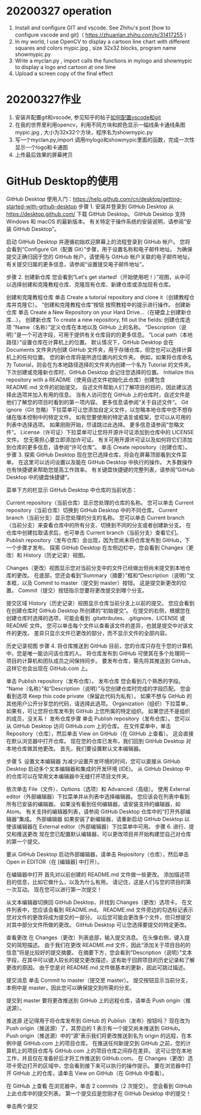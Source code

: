 # 20200327 operation
1. Install and configure GIT and vscode. See Zhihu's post [how to configure vscode and git]（ https://zhuanlan.zhihu.com/p/31417255 )
2. In my world, I use OpenCV to display a cartoon line chart with different squares and colors mypic.jpg , size 32x32 blocks, program name showmypic.py
3. Write a myclan.py , import calls the functions in mylogo and showmypic to display a logo and cartoon at one time
4. Upload a screen copy of the final effect


# 20200327作业
1. 安装并配置git和vscode, 参见知乎的帖子[如何配置vscode和git](https://zhuanlan.zhihu.com/p/31417255)
2. 在我的世界里利用opencv，利用不同方块和颜色显示一幅线条卡通线条图mypic.jpg , 大小为32x32个方块，程序名为showmypic.py
3. 写一个myclan.py,import 调用mylogo和showmypic里面的函数，完成一次性显示一个logo和卡通图
4. 上传最后效果的屏幕拷贝

# GitHub Desktop的使用
GitHub Desktop 使用入门：https://help.github.com/cn/desktop/getting-started-with-github-desktop
步骤 1. 安装并登录到 GitHub Desktop
从 https://desktop.github.com/ 下载 GitHub Desktop。 GitHub Desktop 支持 Windows 和 macOS 的最新版本。 有关特定于操作系统的安装说明，请参阅“安装 GitHub Desktop”。

启动 GitHub Desktop 并遵循初始欢迎屏幕上的流程登录到 GitHub 帐户。 您将会看到“Configure Git（配置 Git）”步骤，用于设置名称和电子邮件地址。 为确保提交正确归因于您的 GitHub 帐户，请使用与 GitHub 帐户关联的电子邮件地址。 有关提交归属的更多信息，请参阅“设置提交电子邮件地址”。

步骤 2. 创建新仓库
您会看到“Let's get started!（开始使用吧！）”视图，从中可以选择创建和克隆教程仓库、克隆现有仓库、新建仓库或添加现有仓库。

创建和克隆教程仓库
单击 Create a tutorial repository and clone it（创建教程仓库并克隆它）。
“创建和克隆教程仓库”按钮
按照教程中的提示进行操作。
创建新仓库
单击 Create a New Repository on your Hard Drive...（在硬盘上创建新仓库...）。
创建新仓库
To create a new repository, fill out the fields:
创建仓库选项
“Name（名称）”定义仓库在本地以及 GitHub 上的名称。
“Description（说明）”是一个可选字段，可用于提供有关仓库目的的更多信息。
“Local path（本地路径）”设置仓库在计算机上的位置。 默认情况下，GitHub Desktop 会在 Documents 文件夹内创建 GitHub 文件夹，用于存储仓库，但您也可以选择计算机上的任何位置。 您的新仓库将是所选位置内的文件夹。 例如，如果将仓库命名为 Tutorial，则会在为本地路径选择的文件夹内创建一个名为 Tutorial 的文件夹。 下次创建或克隆新仓库时，GitHub Desktop 会记住您选择的位置。
Initialize this repository with a README（使用自述文件初始化此仓库）创建包含 README.md 文件的初始提交。 自述文件帮助人们了解项目的目的，因此建议选择此选项并加入有用的信息。 当有人访问您在 GitHub 上的仓库时，自述文件是他们了解您的项目时看到的第一项内容。 更多信息请参阅“关于自述文件”。
Git ignore（Git 忽略）下拉菜单可让您添加自定义文件，以忽略本地仓库中您不想存储在版本控制中的特定文件。 如有您要使用的特定语言或框架，您可以从可用的列表中选择选项。 如果刚刚开始，尽请跳过此选择。 更多信息请参阅“忽略文件”。
License（许可证）下拉菜单可让您将开源许可证添加到仓库中的 LICENSE 文件。 您无需担心要立即添加许可证。 有关可用开源许可证以及如何将它们添加到仓库的更多信息，请参阅“许可仓库”。
单击 Create repository（创建仓库）。
步骤 3. 探索 GitHub Desktop
现在您已选择仓库，将会在屏幕顶部看到文件菜单。 在这里可以访问设置以及能在 GitHub Desktop 中执行的操作。 大多数操作也有快捷键来帮助您提高工作效率。 有关键盘快捷键的完整列表，请参阅“GitHub Desktop 中的键盘快捷键”。

菜单下方的栏显示 GitHub Desktop 中仓库的当前状态：

Current repository（当前仓库）显示您处理的仓库的名称。 您可以单击 Current repository（当前仓库）切换到 GitHub Desktop 中的不同仓库。
Current branch（当前分支）显示您处理的分支的名称。 您可以单击 Current branch（当前分支）来查看仓库中的所有分支、切换到不同的分支或者创建新分支。 在仓库中创建拉取请求后，也可单击 Current branch（当前分支）查看它们。
Publish repository（发布仓库）会出现，因为您尚未将仓库发布到 GitHub，下一个步骤才发布。
探索 GitHub Desktop
在左侧边栏中，您会看到 Changes（更改）和 History（历史记录）视图。

Changes（更改）视图显示您对当前分支中的文件已经做出但尚未提交到本地仓库的更改。 在底部，您还会看到“Summary（摘要）”框和“Description（说明）”文本框，以及 Commit to master（提交到 master）按钮。 这是提交新更改的位置。 Commit（提交）按钮指示您要将更改提交到哪个分支。

提交区域
History（历史记录）视图显示仓库当前分支上以前的提交。 您应会看到在创建仓库时 GitHub Desktop 所创建的“初始提交”。 在提交的右侧，根据您在创建仓库时选择的选项，可能会看到 .gitattributes、.gitignore、LICENSE 或 README 文件。 您可以单击每个文件以查看该文件的差异，也就是提交中对该文件的更改。 差异只显示文件已更改的部分，而不显示文件的全部内容。

历史记录视图
步骤 4. 将仓库推送到 GitHub
目前，您的仓库只存在于您的计算机中，您是唯一能访问该仓库的人。 将仓库发布到 GitHub 可使其在多个处理同一项目的计算机和团队成员之间保持同步。 要发布仓库，需先将其推送到 GitHub，这样它也会出现在 GitHub.com 上。

单击 Publish repository（发布仓库）。
发布仓库
您会看到几个熟悉的字段。 “Name（名称）”和“Description（说明）”与您创建仓库时完成的字段匹配。
您会看到选项 Keep this code private（保留此代码为私有）。 如果不想与 GitHub 的其他用户公开分享您的代码，请选择此选项。
Organization（组织）下拉菜单，如果有，可让您将仓库发布到 GitHub 上您所属的特定组织。 如果您还不是组织的成员，没关系！
发布仓库步骤
单击 Publish repository（发布仓库）。
您可以从 GitHub Desktop 访问 GitHub.com 上的仓库。 在文件菜单中，单击 Repository（仓库），然后单击 View on GitHub（在 GitHub 上查看）。 这会直接在默认浏览器中打开仓库。
现在您的仓库已发布，我们回到 GitHub Desktop 对本地仓库做其他更改。 首先，我们要设置默认文本编辑器。

步骤 5. 设置文本编辑器
为减少设置开发环境的时间，您可以直接从 GitHub Desktop 启动多个文本编辑器和集成的开发环境 (IDE)。 从 GitHub Desktop 中的仓库可以在常用文本编辑器中无缝打开项目文件夹。

依次单击 File（文件）、Options（选项）和 Advanced（高级）。
使用 External editor（外部编辑器）下拉菜单并从列表中选择编辑器。 您应该会在列表中看到所有已安装的编辑器。 如果没有看到任何编辑器，请安装支持的编辑器，如 Atom。 有关支持的编辑器列表，请参阅 GitHub Desktop 仓库中的“打开外部编辑器”集成。
外部编辑器
如果安装了新编辑器，请重新启动 GitHub Desktop 以使该编辑器在 External editor（外部编辑器）下拉菜单中可用。
步骤 6. 进行、提交和推送更改
现在您已配置默认编辑器，可以更改项目并开始构建您自己对仓库的第一个提交。

要从 GitHub Desktop 启动外部编辑器，请单击 Repository（仓库），然后单击 Open in EDITOR（在 [编辑器] 中打开）。

在编辑器中打开
首先对以前创建的 README.md 文件做一些更改。 添加描述项目的信息，比如它做什么，以及为什么有用。 请记住，这是人们与您的项目的第一次互动。 现在您可以进行第一次提交！

从文本编辑器切换回 GitHub Desktop，并找到 Changes（更改）选项卡。 在文件列表中，您应该会看到 README.md。 README.md 文件旁边的勾选标记表示您对文件的更改将成为提交的一部分。 以后您可能会更改多个文件，但只想提交对其中部分文件所做的更改。 GitHub Desktop 可让您选择要提交的特定更改。

查看更改
在 Changes（更改）列表底部，输入提交消息。 在头像右侧，键入提交的简短描述。 由于我们在更改 README.md 文件，因此“添加关于项目目的的信息”将是比较好的提交摘要。 在摘要下方，您会看到“Description（说明）”文本字段，在其中可以键入较长的提交更改描述，这有助于回顾项目的历史记录和了解更改的原因。 由于您是对 README.md 文件做基本的更新，因此可跳过描述。

提交消息
单击 Commit to master（提交至 master）。 提交按钮显示当前分支，本例中是 master，因此您可以确保提交到所需的分支。

提交到 master
要将更改推送到 GitHub 上的远程仓库，请单击 Push origin（推送源）。

推送源
还记得用于将仓库发布到 GitHub 的 Publish（发布）按钮吗？ 现在改为 Push origin（推送源）了，其旁边的 1 表示有一个提交尚未推送到 GitHub。
Push origin（推送源）中的“源”表示我们将更改推送到名为 origin 的远程，在本例中是 GitHub.com 上的项目仓库。 在推送任何新提交到 GitHub 之前，您的计算机上的项目仓库与 GitHub.com 上的项目仓库之间存在差异。 这可让您在本地工作，并且仅在准备好后才将工作推送到 GitHub.com。
在 Changes（更改）选项卡旁边打开的区域中，您会看到接下来可以执行的操作提示。 要在浏览器中打开 GitHub 上的仓库，请单击 View on GitHub（在 GitHub 中查看）。

在 GitHub 上查看
在浏览器中，单击 2 commits（2 次提交）。 您会看到 GitHub 上此仓库中的提交列表。 第一个提交应是您刚才在 GitHub Desktop 中的提交！

单击两个提交
